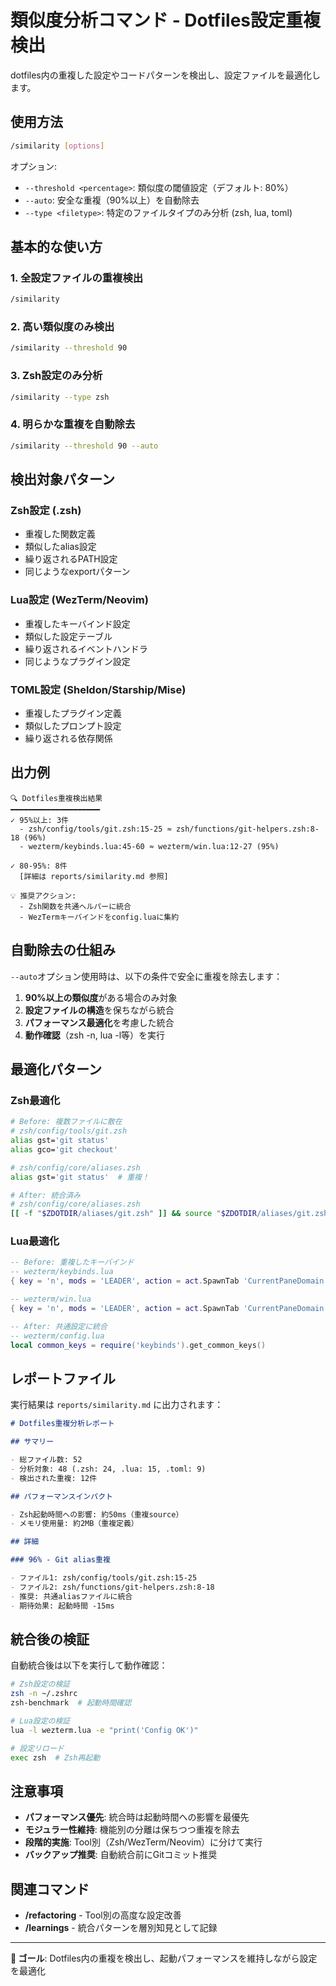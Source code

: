 # 類似度分析コマンド - Dotfiles設定重複検出

dotfiles内の重複した設定やコードパターンを検出し、設定ファイルを最適化します。

## 使用方法

```bash
/similarity [options]
```

オプション:

- `--threshold <percentage>`: 類似度の閾値設定（デフォルト: 80%）
- `--auto`: 安全な重複（90%以上）を自動除去
- `--type <filetype>`: 特定のファイルタイプのみ分析 (zsh, lua, toml)

## 基本的な使い方

### 1. 全設定ファイルの重複検出

```bash
/similarity
```

### 2. 高い類似度のみ検出

```bash
/similarity --threshold 90
```

### 3. Zsh設定のみ分析

```bash
/similarity --type zsh
```

### 4. 明らかな重複を自動除去

```bash
/similarity --threshold 90 --auto
```

## 検出対象パターン

### Zsh設定 (.zsh)

- 重複した関数定義
- 類似したalias設定
- 繰り返されるPATH設定
- 同じようなexportパターン

### Lua設定 (WezTerm/Neovim)

- 重複したキーバインド設定
- 類似した設定テーブル
- 繰り返されるイベントハンドラ
- 同じようなプラグイン設定

### TOML設定 (Sheldon/Starship/Mise)

- 重複したプラグイン定義
- 類似したプロンプト設定
- 繰り返される依存関係

## 出力例

```
🔍 Dotfiles重複検出結果
━━━━━━━━━━━━━━━━━━━━
✓ 95%以上: 3件
  - zsh/config/tools/git.zsh:15-25 ≈ zsh/functions/git-helpers.zsh:8-18 (96%)
  - wezterm/keybinds.lua:45-60 ≈ wezterm/win.lua:12-27 (95%)

✓ 80-95%: 8件
  [詳細は reports/similarity.md 参照]

💡 推奨アクション:
  - Zsh関数を共通ヘルパーに統合
  - WezTermキーバインドをconfig.luaに集約
```

## 自動除去の仕組み

`--auto`オプション使用時は、以下の条件で安全に重複を除去します：

1. **90%以上の類似度**がある場合のみ対象
2. **設定ファイルの構造**を保ちながら統合
3. **パフォーマンス最適化**を考慮した統合
4. **動作確認**（zsh -n, lua -l等）を実行

## 最適化パターン

### Zsh最適化

```bash
# Before: 複数ファイルに散在
# zsh/config/tools/git.zsh
alias gst='git status'
alias gco='git checkout'

# zsh/config/core/aliases.zsh
alias gst='git status'  # 重複！

# After: 統合済み
# zsh/config/core/aliases.zsh
[[ -f "$ZDOTDIR/aliases/git.zsh" ]] && source "$ZDOTDIR/aliases/git.zsh"
```

### Lua最適化

```lua
-- Before: 重複したキーバインド
-- wezterm/keybinds.lua
{ key = 'n', mods = 'LEADER', action = act.SpawnTab 'CurrentPaneDomain' }

-- wezterm/win.lua
{ key = 'n', mods = 'LEADER', action = act.SpawnTab 'CurrentPaneDomain' } -- 重複！

-- After: 共通設定に統合
-- wezterm/config.lua
local common_keys = require('keybinds').get_common_keys()
```

## レポートファイル

実行結果は `reports/similarity.md` に出力されます：

```markdown
# Dotfiles重複分析レポート

## サマリー

- 総ファイル数: 52
- 分析対象: 48 (.zsh: 24, .lua: 15, .toml: 9)
- 検出された重複: 12件

## パフォーマンスインパクト

- Zsh起動時間への影響: 約50ms（重複source）
- メモリ使用量: 約2MB（重複定義）

## 詳細

### 96% - Git alias重複

- ファイル1: zsh/config/tools/git.zsh:15-25
- ファイル2: zsh/functions/git-helpers.zsh:8-18
- 推奨: 共通aliasファイルに統合
- 期待効果: 起動時間 -15ms
```

## 統合後の検証

自動統合後は以下を実行して動作確認：

```bash
# Zsh設定の検証
zsh -n ~/.zshrc
zsh-benchmark  # 起動時間確認

# Lua設定の検証
lua -l wezterm.lua -e "print('Config OK')"

# 設定リロード
exec zsh  # Zsh再起動
```

## 注意事項

- **パフォーマンス優先**: 統合時は起動時間への影響を最優先
- **モジュラー性維持**: 機能別の分離は保ちつつ重複を除去
- **段階的実施**: Tool別（Zsh/WezTerm/Neovim）に分けて実行
- **バックアップ推奨**: 自動統合前にGitコミット推奨

## 関連コマンド

- **/refactoring** - Tool別の高度な設定改善
- **/learnings** - 統合パターンを層別知見として記録

---

**🎯 ゴール**: Dotfiles内の重複を検出し、起動パフォーマンスを維持しながら設定を最適化
